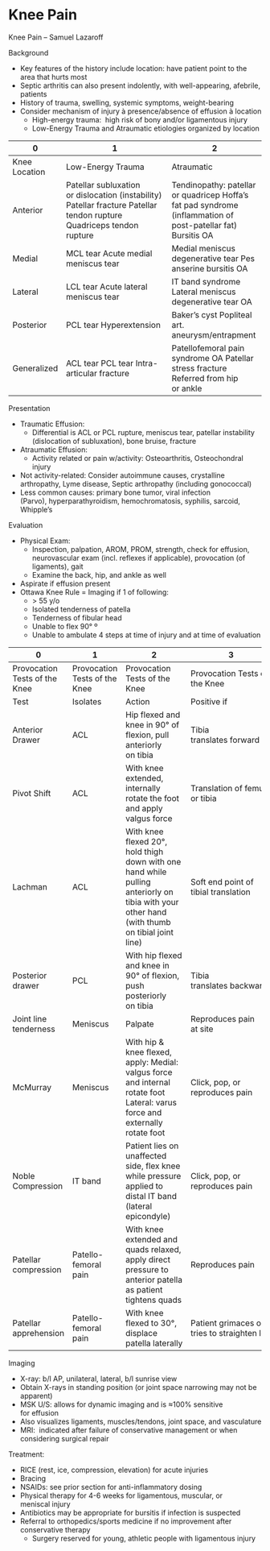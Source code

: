 # Knee Pain

Knee Pain – Samuel Lazaroff

Background

-   Key features of the history include location: have patient point to
    the area that hurts most
-   Septic arthritis can also present indolently, with well-appearing,
    afebrile, patients
-   History of trauma, swelling, systemic symptoms, weight-bearing
-   Consider mechanism of injury
    à
    presence/absence of effusion
    à
    location
    -   High-energy trauma:  high risk of bony and/or ligamentous injury
    -   Low-Energy Trauma and Atraumatic etiologies organized by
        location

| 0             | 1                                                                                                                     | 2                                                                                                            |
|---------------|-----------------------------------------------------------------------------------------------------------------------|--------------------------------------------------------------------------------------------------------------|
| Knee Location | Low-Energy Trauma                                                                                                     | Atraumatic                                                                                                   |
| Anterior      | Patellar subluxation or dislocation (instability) Patellar fracture Patellar tendon rupture Quadriceps tendon rupture | Tendinopathy: patellar or quadricep Hoffa’s fat pad syndrome (inflammation of post-patellar fat) Bursitis OA |
| Medial        | MCL tear Acute medial meniscus tear                                                                                   | Medial meniscus degenerative tear Pes anserine bursitis OA                                                   |
| Lateral       | LCL tear Acute lateral meniscus tear                                                                                  | IT band syndrome Lateral meniscus degenerative tear OA                                                       |
| Posterior     | PCL tear Hyperextension                                                                                               | Baker’s cyst Popliteal art. aneurysm/entrapment                                                              |
| Generalized   | ACL tear PCL tear Intra-articular fracture                                                                            | Patellofemoral pain syndrome OA Patellar stress fracture Referred from hip or ankle                          |

Presentation

-   Traumatic Effusion:
    -   Differential is ACL or PCL rupture, meniscus tear, patellar
        instability (dislocation of subluxation), bone bruise, fracture
-   Atraumatic Effusion:
    -   Activity related or pain w/activity: Osteoarthritis,
        Osteochondral injury
-   Not activity-related: Consider autoimmune causes, crystalline
    arthropathy, Lyme disease, Septic arthropathy (including gonococcal)
-   Less common causes: primary bone tumor, viral infection
    (Parvo), hyperparathyroidism, hemochromatosis, syphilis, sarcoid,
    Whipple’s

Evaluation

-   Physical Exam:
    -   Inspection, palpation, AROM, PROM, strength, check for effusion,
        neurovascular exam (incl. reflexes if applicable), provocation
        (of ligaments), gait
    -   Examine the back, hip, and ankle as well
-   Aspirate if effusion present
-   Ottawa Knee Rule = Imaging if 1 of following:
    -   \>
        55 y/o
    -   Isolated tenderness of patella
    -   Tenderness of fibular head
    -   Unable to flex 90° º
    -   Unable to ambulate 4 steps at time of injury and at time
        of evaluation

| 0                             | 1                             | 2                                                                                                                                            | 3                                           |
|-------------------------------|-------------------------------|----------------------------------------------------------------------------------------------------------------------------------------------|---------------------------------------------|
| Provocation Tests of the Knee | Provocation Tests of the Knee | Provocation Tests of the Knee                                                                                                                | Provocation Tests of the Knee               |
| Test                          | Isolates                      | Action                                                                                                                                       | Positive if                                 |
| Anterior Drawer               | ACL                           | Hip flexed and knee in 90° of flexion, pull anteriorly on tibia                                                                              | Tibia translates forward                    |
| Pivot Shift                   | ACL                           | With knee extended, internally rotate the foot and apply valgus force                                                                        | Translation of femur or tibia               |
| Lachman                       | ACL                           | With knee flexed 20°, hold thigh down with one hand while pulling anteriorly on tibia with your other hand (with thumb on tibial joint line) | Soft end point of tibial translation        |
| Posterior drawer              | PCL                           | With hip flexed and knee in 90° of flexion, push posteriorly on tibia                                                                        | Tibia translates backwards                  |
| Joint line tenderness         | Meniscus                      | Palpate                                                                                                                                      | Reproduces pain at site                     |
| McMurray                      | Meniscus                      | With hip & knee flexed, apply: Medial: valgus force and internal rotate foot Lateral: varus force and externally rotate foot                 | Click, pop, or reproduces pain              |
| Noble Compression             | IT band                       | Patient lies on unaffected side, flex knee while pressure applied to distal IT band (lateral epicondyle)                                     | Click, pop, or reproduces pain              |
| Patellar compression          | Patello-femoral pain          | With knee extended and quads relaxed, apply direct pressure to anterior patella as patient tightens quads                                    | Reproduces pain                             |
| Patellar apprehension         | Patello-femoral pain          | With knee flexed to 30°, displace patella laterally                                                                                          | Patient grimaces or tries to straighten leg |

Imaging

-   X-ray: b/l AP, unilateral, lateral, b/l sunrise view
-   Obtain X-rays in standing position (or joint space narrowing may not
    be apparent)
-   MSK U/S: allows for dynamic imaging and is ≈100% sensitive
    for effusion
-   Also visualizes ligaments, muscles/tendons, joint space,
    and vasculature
-   MRI:  indicated after failure of conservative management or when
    considering surgical repair

Treatment:

-   RICE (rest, ice, compression, elevation) for acute injuries
-   Bracing
-   NSAIDs: see prior section for anti-inflammatory dosing
-   Physical therapy for 4-6 weeks for ligamentous, muscular, or
    meniscal injury
-   Antibiotics may be appropriate for bursitis if infection
    is suspected
-   Referral to orthopedics/sports medicine if no improvement after
    conservative therapy
    -   Surgery reserved for young, athletic people with
        ligamentous injury
